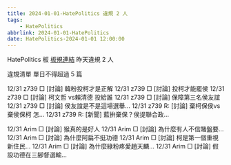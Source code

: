 ```yaml
---
title: 2024-01-01-HatePolitics 違規 2 人
tags:
    - HatePolitics
abbrlink: 2024-01-01-HatePolitics
date: HatePolitics-2024-01-01 12:00:00
---
```

HatePolitics 板 [板規連結](https://www.ptt.cc/bbs/HatePolitics/M.1617115262.A.D60.html)
昨天違規 2 人
<!-- more -->

違規清單
單日不得超過 5 篇

12/31 z739 □ [討論] 韓粉投柯才是正解
12/31 z739 □ [討論] 投柯才能罷侯
12/31 z739 □ [討論] 柯文哲 vs賴清德 投給誰
12/31 z739 □ [討論] 保障第三名侯友誼
12/31 z739 □ [討論] 侯友誼是不是這場選舉…
12/31 z739 R: [討論] 棄柯保侯vs棄侯保柯 怎…
12/31 z739 R: [新聞] 藍拚棄保？侯提聯合政…

12/31 Arim □ [討論] 猴真的是好人
12/31 Arim □ [討論] 為什麼有人不信賭盤要…
12/31 Arim □ [討論] 為什麼阿扁不挺功德
12/31 Arim □ [討論] 柯是第一個重視新住民…
12/31 Arim □ [討論] 為什麼綠粉疼愛趙天麟…
12/31 Arim □ [討論] 假設功德在三腳督選輸…